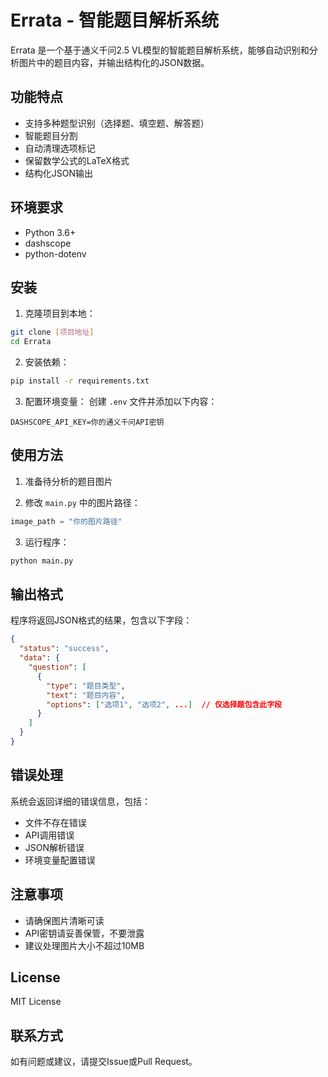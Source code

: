 # Errata - 智能题目解析系统

Errata 是一个基于通义千问2.5 VL模型的智能题目解析系统，能够自动识别和分析图片中的题目内容，并输出结构化的JSON数据。

## 功能特点

- 支持多种题型识别（选择题、填空题、解答题）
- 智能题目分割
- 自动清理选项标记
- 保留数学公式的LaTeX格式
- 结构化JSON输出

## 环境要求

- Python 3.6+
- dashscope
- python-dotenv

## 安装

1. 克隆项目到本地：
```bash
git clone [项目地址]
cd Errata
```

2. 安装依赖：
```bash
pip install -r requirements.txt
```

3. 配置环境变量：
创建 `.env` 文件并添加以下内容：
```
DASHSCOPE_API_KEY=你的通义千问API密钥
```

## 使用方法

1. 准备待分析的题目图片

2. 修改 `main.py` 中的图片路径：
```python
image_path = "你的图片路径"
```

3. 运行程序：
```bash
python main.py
```

## 输出格式

程序将返回JSON格式的结果，包含以下字段：

```json
{
  "status": "success",
  "data": {
    "question": [
      {
        "type": "题目类型",
        "text": "题目内容",
        "options": ["选项1", "选项2", ...]  // 仅选择题包含此字段
      }
    ]
  }
}
```

## 错误处理

系统会返回详细的错误信息，包括：
- 文件不存在错误
- API调用错误
- JSON解析错误
- 环境变量配置错误

## 注意事项

- 请确保图片清晰可读
- API密钥请妥善保管，不要泄露
- 建议处理图片大小不超过10MB

## License

MIT License

## 联系方式

如有问题或建议，请提交Issue或Pull Request。